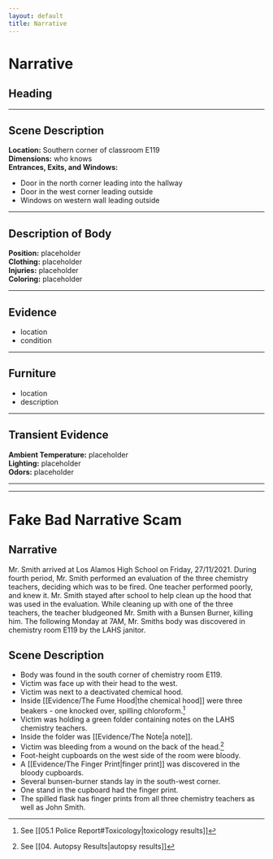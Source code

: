 ```yaml
---
layout: default
title: Narrative
---
```


# Narrative

## Heading

---

## Scene Description
**Location:** Southern corner of classroom E119 <br>
**Dimensions:** who knows <br>
**Entrances, Exits, and Windows:**
- Door in the north corner leading into the hallway
- Door in the west corner leading outside
- Windows on western wall leading outside

---

## Description of Body
**Position:** placeholder <br>
**Clothing:** placeholder <br>
**Injuries:** placeholder <br>
**Coloring:** placeholder <br>

---

## Evidence
- location
- condition

---

## Furniture
- location
- description

---

## Transient Evidence
**Ambient Temperature:** placeholder <br>
**Lighting:** placeholder <br>
**Odors:** placeholder

---
---

# Fake Bad Narrative Scam

## Narrative
Mr. Smith arrived at Los Alamos High School on Friday, 27/11/2021. During fourth period, Mr. Smith performed an evaluation of the three chemistry teachers, deciding which was to be fired. One teacher performed poorly, and knew it. Mr. Smith stayed after school to help clean up the hood that was used in the evaluation. While cleaning up with one of the three teachers, the teacher bludgeoned Mr. Smith with a Bunsen Burner, killing him. The following Monday at 7AM, Mr. Smiths body was discovered in chemistry room E119 by the LAHS janitor.

## Scene Description
- Body was found in the south corner of chemistry room E119.
- Victim was face up with their head to the west.
- Victim was next to a deactivated chemical hood.
- Inside [[Evidence/The Fume Hood|the chemical hood]] were three beakers - one knocked over, spilling chloroform.[^1]
- Victim was holding a green folder containing notes on the LAHS chemistry teachers.
- Inside the folder was [[Evidence/The Note|a note]].
- Victim was bleeding from a wound on the back of the head.[^2]
- Foot-height cupboards on the west side of the room were bloody.
- A [[Evidence/The Finger Print|finger print]] was discovered in the bloody cupboards.
- Several bunsen-burner stands lay in the south-west corner.
- One stand in the cupboard had the finger print.
- The spilled flask has finger prints from all three chemistry teachers as well as John Smith.

[^1]: See [[05.1 Police Report#Toxicology|toxicology results]]
[^2]: See [[04. Autopsy Results|autopsy results]]